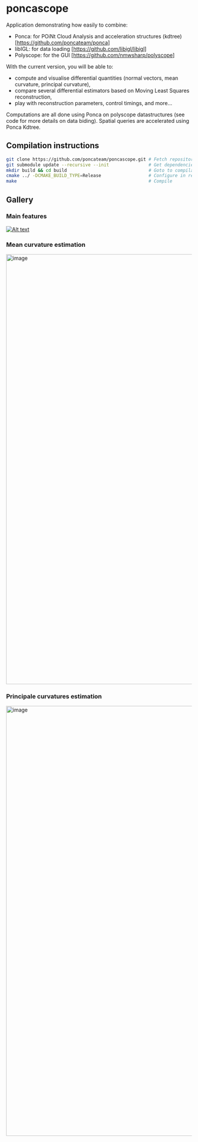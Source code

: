 # poncascope
Application demonstrating how easily to combine:
 - Ponca: for POiNt Cloud Analysis and acceleration structures (kdtree) [https://github.com/poncateam/ponca]
 - libIGL: for data loading [https://github.com/libigl/libigl]
 - Polyscope: for the GUI [https://github.com/nmwsharp/polyscope]

With the current version, you will be able to:
 - compute and visualise differential quantities (normal vectors, mean curvature, principal curvature),
 - compare several differential estimators based on Moving Least Squares reconstruction,
 - play with reconstruction parameters, control timings, and more...

Computations are all done using Ponca on polyscope datastructures (see code for more details on data biding). Spatial queries are accelerated using Ponca Kdtree.

## Compilation instructions
```bash
git clone https://github.com/poncateam/poncascope.git # Fetch repository
git submodule update --recursive --init               # Get dependencies: Polyscope, Ponca
mkdir build && cd build                               # Goto to compilation directory
cmake ../ -DCMAKE_BUILD_TYPE=Release                  # Configure in release mode
make                                                  # Compile
```

## Gallery

### Main features
[![Alt text](https://user-images.githubusercontent.com/6310221/134690163-f8ea4965-2e6c-4a84-9caa-d553fbe4e40c.png)](https://youtu.be/WRqO93rEy6s)

### Mean curvature estimation
<img width="1165" alt="image" src="https://user-images.githubusercontent.com/6310221/134543845-2f9094dd-1025-482a-b735-504b9cd8c5cd.png">

### Principale curvatures estimation
<img width="1165" alt="image" src="https://user-images.githubusercontent.com/6310221/134542628-bbce2151-b6b8-43b1-82d0-b869e5ef373a.png">
